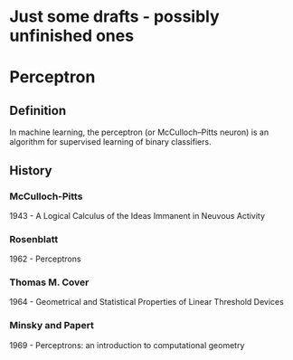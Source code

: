 # Just some drafts - possibly unfinished ones
# Perceptron

## Definition
In machine learning, the perceptron (or McCulloch–Pitts neuron) is an algorithm for supervised learning of binary classifiers.

## History

### McCulloch-Pitts
1943 - A Logical Calculus of the Ideas Immanent in Neuvous Activity

### Rosenblatt
1962 - Perceptrons

### Thomas M. Cover
1964 - Geometrical and Statistical Properties of Linear Threshold Devices



### Minsky and Papert
1969 - Perceptrons: an introduction to computational geometry

